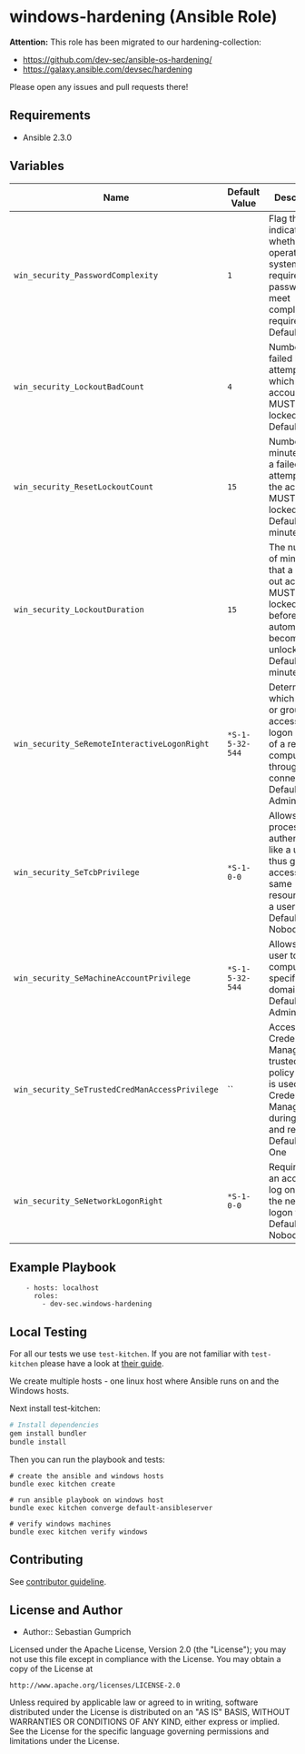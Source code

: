 # windows-hardening (Ansible Role)


**Attention:** This role has been migrated to our hardening-collection:
* https://github.com/dev-sec/ansible-os-hardening/
* https://galaxy.ansible.com/devsec/hardening

Please open any issues and pull requests there!

## Requirements

* Ansible 2.3.0

## Variables

| Name                                           | Default Value   | Description                         |
| ---------------------------------------------- | --------------- | ----------------------------------- |
| `win_security_PasswordComplexity`              | `1`             | Flag that indicates whether the operating system MUST require that passwords meet complexity requirements. Default: True |
| `win_security_LockoutBadCount`                 | `4`             | Number of failed logon attempts after which a user account MUST be locked out. Default: 4 |
| `win_security_ResetLockoutCount`               | `15`            | Number of minutes after a failed logon attempt that the account MUST be locked out. Default: 15 minutes|
| `win_security_LockoutDuration`                 | `15`            | The number of minutes that a locked-out account MUST remain locked out before automatically becoming unlocked. Default: 15 minutes |
| `win_security_SeRemoteInteractiveLogonRight`   | `*S-1-5-32-544` | Determines which users or groups can access the logon screen of a remote computer through a RDP connection. Default: Administrators |
| `win_security_SeTcbPrivilege`                  | `*S-1-0-0`      | Allows a process to authenticate like a user and thus gain access to the same resources as a user. Default: Nobody |
| `win_security_SeMachineAccountPrivilege`       | `*S-1-5-32-544` | Allows the user to add a computer to a specific domain. Default: Administrators |
| `win_security_SeTrustedCredManAccessPrivilege` | ``              | Access Credential Manager as a trusted caller policy setting is used by Credential Manager during backup and restore. Default: No One |
| `win_security_SeNetworkLogonRight`             | `*S-1-0-0`      | Required for an account to log on using the network logon type. Default: Nobody |

## Example Playbook

```
    - hosts: localhost
      roles:
        - dev-sec.windows-hardening
```

## Local Testing

For all our tests we use `test-kitchen`. If you are not familiar with `test-kitchen` please have a look at [their guide](http://kitchen.ci/docs/getting-started).

We create multiple hosts - one linux host where Ansible runs on and the Windows hosts.

Next install test-kitchen:

```bash
# Install dependencies
gem install bundler
bundle install
```

Then you can run the playbook and tests:
```
# create the ansible and windows hosts
bundle exec kitchen create

# run ansible playbook on windows host
bundle exec kitchen converge default-ansibleserver

# verify windows machines
bundle exec kitchen verify windows

```

## Contributing

See [contributor guideline](CONTRIBUTING.md).

## License and Author

* Author:: Sebastian Gumprich

Licensed under the Apache License, Version 2.0 (the "License");
you may not use this file except in compliance with the License.
You may obtain a copy of the License at

    http://www.apache.org/licenses/LICENSE-2.0

Unless required by applicable law or agreed to in writing, software
distributed under the License is distributed on an "AS IS" BASIS,
WITHOUT WARRANTIES OR CONDITIONS OF ANY KIND, either express or implied.
See the License for the specific language governing permissions and
limitations under the License.


[1]: http://travis-ci.org/dev-sec/ansible-os-hardening
[2]: https://gitter.im/dev-sec/general
[3]: https://galaxy.ansible.com/dev-sec/os-hardening

